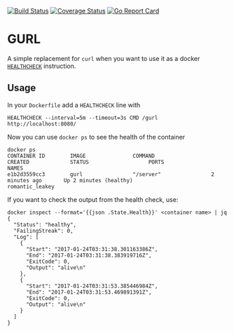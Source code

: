 [![Build Status](https://travis-ci.org/pmenglund/gurl.svg?branch=master)](https://travis-ci.org/pmenglund/gurl)
[![Coverage Status](https://coveralls.io/repos/github/pmenglund/gurl/badge.svg?branch=master)](https://coveralls.io/github/pmenglund/gurl?branch=master)
[![Go Report Card](https://goreportcard.com/badge/github.com/pmenglund/gurl)](https://goreportcard.com/report/github.com/pmenglund/gurl)

# GURL
A simple replacement for `curl` when you want to use it as a docker [`HEALTHCHECK`](https://docs.docker.com/engine/reference/builder/#/healthcheck) instruction.

## Usage

In your `Dockerfile` add a `HEALTHCHECK` line with

    HEALTHCHECK --interval=5m --timeout=3s CMD /gurl http://localhost:8080/

Now you can use `docker ps` to see the health of the container

    docker ps
    CONTAINER ID        IMAGE               COMMAND                  CREATED             STATUS                   PORTS                    NAMES
    e1b2d3559cc3        gurl                "/server"                2 minutes ago       Up 2 minutes (healthy)                            romantic_leakey

If you want to check the output from the health check, use:

    docker inspect --format='{{json .State.Health}}' <container name> | jq
    {
      "Status": "healthy",
      "FailingStreak": 0,
      "Log": [
        {
          "Start": "2017-01-24T03:31:38.301163386Z",
          "End": "2017-01-24T03:31:38.383919716Z",
          "ExitCode": 0,
          "Output": "alive\n"
        },
        {
          "Start": "2017-01-24T03:31:53.385446984Z",
          "End": "2017-01-24T03:31:53.469891391Z",
          "ExitCode": 0,
          "Output": "alive\n"
        }
      ]
    }
